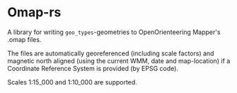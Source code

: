 # Omap-rs
A library for writing `geo_types`-geometries to OpenOrienteering Mapper's .omap files.  

The files are automatically georeferenced (including scale factors) and magnetic north aligned (using the current WMM, date and map-location) if a Coordinate Reference System is provided (by EPSG code). 

Scales 1:15_000 and 1:10_000 are supported.